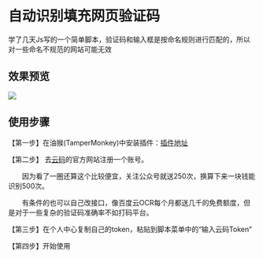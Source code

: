 # 自动识别填充网页验证码

学了几天Js写的一个简单脚本，验证码和输入框是按命名规则进行匹配的，所以对一些命名不规范的网站可能无效

## 效果预览

![](https://zwhy-1310134253.cos.ap-beijing.myqcloud.com/captcha.gif)

## 使用步骤

【第一步】在油猴(TamperMonkey)中安装插件：[插件地址](https://greasyfork.org/zh-CN/scripts/457191)

【第二步】 去[云码](https://www.jfbym.com)的官方网站注册一个账号。

　　因为看了一圈还算这个比较便宜，关注公众号就送250次，换算下来一块钱能识别500次。

　　有条件的也可以自己改接口，像百度云OCR每个月都送几千的免费额度，但是对于一些复杂的验证码准确率不如打码平台。

【第三步】在个人中心复制自己的token，粘贴到脚本菜单中的“输入云码Token”

【第四步】开始使用
